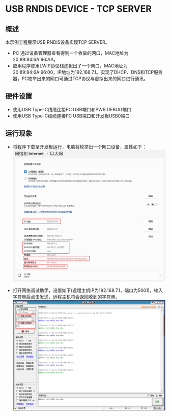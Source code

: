 # USB RNDIS DEVICE - TCP SERVER

## 概述

本示例工程展示USB RNDIS设备实现TCP SERVER。

- PC 通过设备管理器查看得到一个枚举的网口，MAC地址为20:89:84:6A:96:AA。
- 应用程序使用LWIP协议栈虚拟出了一个网口，MAC地址为20:89:84:6A:96:00，IP地址为192.168.7.1。实现了DHCP、DNS和TCP服务器，PC枚举出来的网口可通过TCP协议与虚拟出来的网口进行通讯。

## 硬件设置

- 使用USB Type-C线缆连接PC USB端口和PWR DEBUG端口
- 使用USB Type-C线缆连接PC USB端口和开发板USB0端口

## 运行现象

- 将程序下载至开发板运行，电脑将枚举出一个网口设备，属性如下：
![ethernet_property.png](../../../../../../../assets/sdk/samples/cherryusb/ethernet_property.png)

- 打开网络调试助手，设置如下(远程主机IP为192.168.7.1，端口为5001)，输入字符串后点击发送，远程主机将会返回收到的字符串。
![udp_echo.png](../../../../../../../assets/sdk/samples/cherryusb/tcp_server.png)
